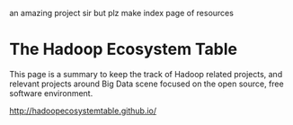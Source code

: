 an amazing project sir but plz make index page of resources

The Hadoop Ecosystem Table 
==========================

This page is a summary to keep the track of Hadoop related projects, and relevant projects around Big Data scene focused on the open source, free software environment.

http://hadoopecosystemtable.github.io/
